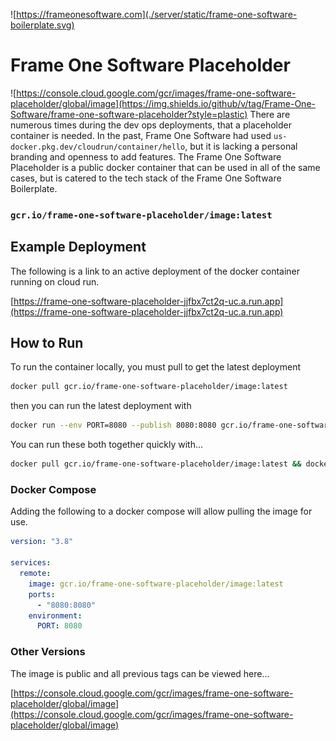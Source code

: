 ![https://frameonesoftware.com](./server/static/frame-one-software-boilerplate.svg)

# Frame One Software Placeholder
![https://console.cloud.google.com/gcr/images/frame-one-software-placeholder/global/image](https://img.shields.io/github/v/tag/Frame-One-Software/frame-one-software-placeholder?style=plastic)
There are numerous times during the dev ops deployments, that a placeholder container is needed. In the past, Frame One Software had used `us-docker.pkg.dev/cloudrun/container/hello`, but it is lacking a personal branding and openness to add features. The Frame One Software Placeholder is a public docker container that can be used in all of the same cases, but is catered to the tech stack of the Frame One Software Boilerplate.

### `gcr.io/frame-one-software-placeholder/image:latest`

## Example Deployment
The following is a link to an active deployment of the docker container running on cloud run.

[https://frame-one-software-placeholder-jjfbx7ct2q-uc.a.run.app](https://frame-one-software-placeholder-jjfbx7ct2q-uc.a.run.app)

## How to Run

To run the container locally, you must pull to get the latest deployment
```bash
docker pull gcr.io/frame-one-software-placeholder/image:latest
```
then you can run the latest deployment with
```bash
docker run --env PORT=8080 --publish 8080:8080 gcr.io/frame-one-software-placeholder/image
```

You can run these both together quickly with...
```bash
docker pull gcr.io/frame-one-software-placeholder/image:latest && docker run --env PORT=8080 --publish 8080:8080 gcr.io/frame-one-software-placeholder/image
```

### Docker Compose
Adding the following to a docker compose will allow pulling the image for use.

```yml
version: "3.8"

services:
  remote:
    image: gcr.io/frame-one-software-placeholder/image:latest
    ports:
      - "8080:8080"
    environment:
      PORT: 8080
```

### Other Versions
The image is public and all previous tags can be viewed here...

[https://console.cloud.google.com/gcr/images/frame-one-software-placeholder/global/image](https://console.cloud.google.com/gcr/images/frame-one-software-placeholder/global/image)


